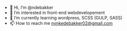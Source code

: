 - 👋 Hi, I’m @ndebakker
- 👀 I’m interested in front-end webdevelopement
- 🌱 I’m currently learning wordpress, SCSS (GULP, SASS) 
- 📫 How to reach me nynkedebakker02@gmail.com

<!---
ndebakker/ndebakker is a ✨ special ✨ repository because its `README.md` (this file) appears on your GitHub profile.
You can click the Preview link to take a look at your changes.
--->
